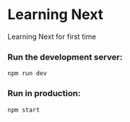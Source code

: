 # Learning Next

Learning Next for first time

### Run the development server:

```
npm run dev

```

### Run in production:

```
npm start

```
